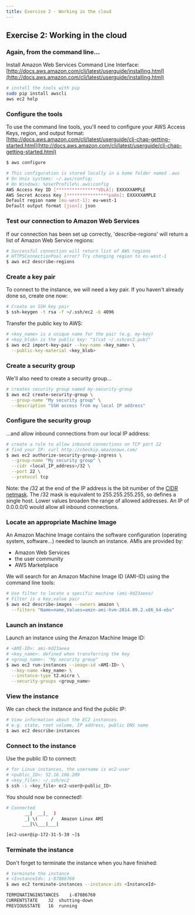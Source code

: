 ```yaml
---
title: Exercise 2 - Working in the cloud
---
```


## Exercise 2: Working in the cloud

### Again, from the command line...

Install Amazon Web Services Command Line Interface:  
[http://docs.aws.amazon.com/cli/latest/userguide/installing.html](http://docs.aws.amazon.com/cli/latest/userguide/installing.html)

``` bash
# install the tools with pip
sudo pip install awscli
aws ec2 help
```

### Configure the tools

To use the command line tools, you'll need to configure your AWS Access Keys, region, and output format:  
[http://docs.aws.amazon.com/cli/latest/userguide/cli-chap-getting-started.html](http://docs.aws.amazon.com/cli/latest/userguide/cli-chap-getting-started.html)

``` bash
$ aws configure

# This configuration is stored locally in a home folder named .aws
# On Unix systems: ~/.aws/config; 
# On Windows: %UserProfile%\.aws\config
AWS Access Key ID [****************VDLA]: EXXXXXAMPLE
AWS Secret Access Key [****************pa8o]: EXXXXXAMPLE
Default region name [eu-west-1]: eu-west-1
Default output format [json]: json
```

### Test our connection to Amazon Web Services

If our connection has been set up correctly, 'describe-regions' will return a list of Amazon Web Service regions:

``` bash
# Successful connection will return list of AWS regions
# HTTPSConnectionPool error? Try changing region to eu-west-1
$ aws ec2 describe-regions
```

### Create a key pair

To connect to the instance, we will need a key pair. If you haven't already done so, create one now:

``` bash
# Create an SSH key pair
$ ssh-keygen -t rsa -f ~/.ssh/ec2 -b 4096
```

Transfer the public key to AWS:

``` bash
# <key_name> is a unique name for the pair (e.g. my-key)
# <key_blob> is the public key: "$(cat ~/.ssh/ec2.pub)"
$ aws ec2 import-key-pair --key-name <key_name> \
  --public-key-material <key_blob>
```

### Create a security group

We'll also need to create a security group...

``` bash
# creates security group named my-security-group
$ aws ec2 create-security-group \
  --group-name "My security group" \
  --description "SSH access from my local IP address"
```

### Configure the security group

...and allow inbound connections from our local IP address:

``` bash
# create a rule to allow inbound connections on TCP port 22
# find your IP: curl http://checkip.amazonaws.com/
$ aws ec2 authorize-security-group-ingress \
  --group-name "My security group" \
  --cidr <local_IP_address>/32 \
  --port 22 \
  --protocol tcp
```

Note: the /32 at the end of the IP address is the bit number of the [CIDR netmask](http://en.wikipedia.org/wiki/Classless_Inter-Domain_Routing). The /32 mask is equivalent to 255.255.255.255, so defines a single host. Lower values broaden the range of allowed addresses. An IP of 0.0.0.0/0 would allow all inbound connections.

### Locate an appropriate Machine Image

An Amazon Machine Image contains the software configuration (operating system, software...) needed to launch an instance. AMIs are provided by:

- Amazon Web Services
- the user community
- AWS Marketplace

We will search for an Amazon Machine Image ID (AMI-ID) using the command line tools:

``` bash
# Use filter to locate a specific machine (ami-9d23aeea)
# Filter is a key,value pair
$ aws ec2 describe-images --owners amazon \
  --filters "Name=name,Values=amzn-ami-hvm-2014.09.2.x86_64-ebs"
```

### Launch an instance

Launch an instance using the Amazon Machine Image ID:

``` bash
# <AMI-ID>: ami-9d23aeea
# <key_name>: defined when transferring the key
# <group_name>: "My security group"
$ aws ec2 run-instances --image-id <AMI-ID> \
  --key-name <key_name> \
  --instance-type t2.micro \
  --security-groups <group_name>
```

### View the instance

We can check the instance and find the public IP:

``` bash
# View information about the EC2 instances
# e.g. state, root volume, IP address, public DNS name
$ aws ec2 describe-instances
```

### Connect to the instance

Use the public ID to connect:

``` bash
# for Linux instances, the username is ec2-user
# <public_ID>: 52.16.106.209
# <key_file>: ~/.ssh/ec2
$ ssh -i <key_file> ec2-user@<public_ID>
```

You should now be connected!:

``` bash
# Connected 
       __|  __|_  )
       _| \(     /   Amazon Linux AMI
      ___|\\___|___|

[ec2-user@ip-172-31-5-39 ~]$ 
```

<!-- ### Download and run a script from the web

``` bash
# wget a file from the web (boids?)
[ec2-user@ip-172-31-5-39 ~]$ wget <url>
```
 -->

### Terminate the instance

Don't forget to terminate the instance when you have finished:

``` bash
# terminate the instance 
# <InstanceId>: i-87086760
$ aws ec2 terminate-instances --instance-ids <InstanceId>

TERMINATINGINSTANCES    i-87086760
CURRENTSTATE    32  shutting-down
PREVIOUSSTATE   16  running
```

